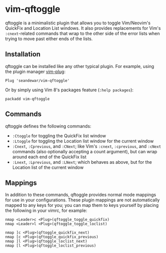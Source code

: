 # vim-qftoggle

qftoggle is a minimalistic plugin that allows you to toggle Vim/Neovim's
QuickFix and Location List windows. It also provides replacements for Vim's
`:cnext`-related commands that wrap to the other side of the error lists when
trying to move past either ends of the lists.

## Installation

qftoggle can be installed like any other typical plugin. For example, using the
plugin manager [vim-plug](https://github.com/junegunn/vim-plug):

```vim
Plug 'seandewar/vim-qftoggle'
```

Or by simply using Vim 8's packages feature (`:help packages`):

```vim
packadd vim-qftoggle
```

## Commands

qftoggle defines the following commands:

- `:Ctoggle` for toggling the QuickFix list window
- `:Ltoggle` for toggling the Location list window for the current window
- `:Cnext`, `:Cprevious`, and `:CNext`; like Vim's `:cnext`, `:cprevious`, and
  `:cNext` commands (also optionally accepting a count argument), but can wrap
  around each end of the QuickFix list
- `:Lnext`, `:Lprevious`, and `:LNext`; which behaves as above, but for the
  Location list of the current window


## Mappings

In addition to these commands, qftoggle provides normal mode mappings for use in
your configurations. These plugin mappings are not automatically mapped to any
keys for you; you can map them to keys yourself by placing the following in your
vimrc, for example:

```vim
nmap <Leader>c <Plug>(qftoggle_toggle_quickfix)
nmap <Leader>l <Plug>(qftoggle_toggle_loclist)

nmap ]c <Plug>(qftoggle_quickfix_next)
nmap [c <Plug>(qftoggle_quickfix_previous)
nmap ]l <Plug>(qftoggle_loclist_next)
nmap [l <Plug>(qftoggle_loclist_previous)
```
